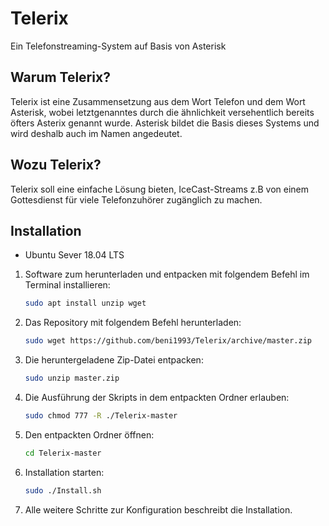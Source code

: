 # Telerix
Ein Telefonstreaming-System auf Basis von Asterisk

## Warum Telerix?
Telerix ist eine Zusammensetzung aus dem Wort Telefon und dem Wort Asterisk, wobei letztgenanntes durch die ähnlichkeit versehentlich bereits öfters Asterix genannt wurde. Asterisk bildet die Basis dieses Systems und wird deshalb auch im Namen angedeutet.

## Wozu Telerix?
Telerix soll eine einfache Lösung bieten, IceCast-Streams z.B von einem Gottesdienst für viele Telefonzuhörer zugänglich zu machen.

## Installation

* Ubuntu Sever 18.04 LTS 

1. Software zum herunterladen und entpacken mit folgendem Befehl im Terminal installieren:
   ```sh
   sudo apt install unzip wget
   ```

2. Das Repository mit folgendem Befehl herunterladen:

   ```sh
   sudo wget https://github.com/beni1993/Telerix/archive/master.zip
   ```

3. Die heruntergeladene Zip-Datei entpacken:
   ```sh
   sudo unzip master.zip
   ```

4. Die Ausführung der Skripts in dem entpackten Ordner erlauben:
   ```sh
   sudo chmod 777 -R ./Telerix-master
   ```
5. Den entpackten Ordner öffnen:
   ```sh
   cd Telerix-master
   ```
6. Installation starten: 
   ```sh
   sudo ./Install.sh
   ```
7. Alle weitere Schritte zur Konfiguration beschreibt die Installation.
